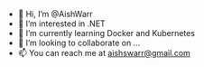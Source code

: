 - 👋 Hi, I’m @AishWarr
- 👀 I’m interested in .NET
- 🌱 I’m currently learning Docker and Kubernetes
- 💞️ I’m looking to collaborate on ...
- 📫 You can reach me at aishswarr@gmail.com

<!---
AishWarr/AishWarr is a ✨ special ✨ repository because its `README.md` (this file) appears on your GitHub profile.
You can click the Preview link to take a look at your changes.
--->
